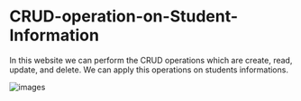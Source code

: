 # CRUD-operation-on-Student-Information
In this website we can perform the CRUD operations which are create, read, update, and delete. We can apply this operations on students informations. 


![images](https://github.com/SanjidaPearl/CRUD-operation-on-Student-Information/assets/88578806/7f28cdf8-f2d0-4cf0-b73e-bb5f2d615ab9)
